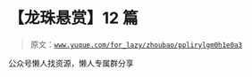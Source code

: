 # 【龙珠悬赏】12 篇

> 原文：[`www.yuque.com/for_lazy/zhoubao/pplirylgm0h1e0a3`](https://www.yuque.com/for_lazy/zhoubao/pplirylgm0h1e0a3)

公众号懒人找资源，懒人专属群分享